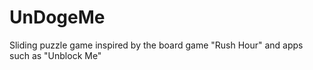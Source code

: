 # UnDogeMe
Sliding puzzle game inspired by the board game "Rush Hour" and apps such as "Unblock Me"
